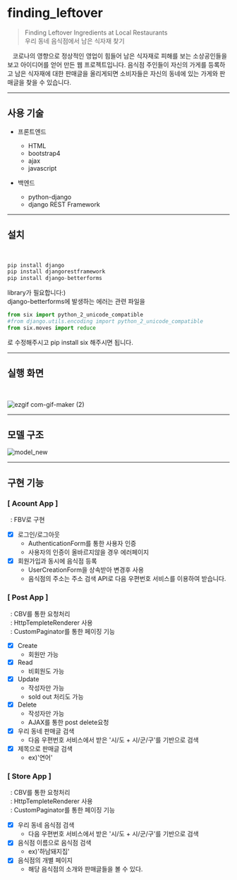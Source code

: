 # finding_leftover
>Finding Leftover Ingredients at Local Restaurants<br>
우리 동네 음식점에서 남은 식자재 찾기 <br>

&nbsp;&nbsp;&nbsp;코로나의 영향으로 정상적인 영업이 힘들어 남은 식자재로 피해를 보는 소상공인들을 보고 아이디어를 얻어 만든 웹 프로젝트입니다. 음식점 주인들이 자신의 가게를 등록하고 남은 식자재에 대한 판매글을 올리게되면 소비자들은 자신의 동네에 있는 가게와 판매글을 찾을 수 있습니다. <br>
***
## 사용 기술
* 프론트엔드 <br>
   - HTML <br>
   - bootstrap4 <br>
   - ajax <br>
   - javascript <br>

* 백엔드 <br>
  - python-django <br>
  - django REST Framework <br>
***
## 설치

<br>

```python
pip install django
pip install djangorestframework
pip install django-betterforms
```
library가 필요합니다:)<br>
django-betterforms에 발생하는 에러는 관련 파일을<br>
```python
from six import python_2_unicode_compatible
#from django.utils.encoding import python_2_unicode_compatible
from six.moves import reduce
```
로 수정해주시고 pip install six 해주시면 됩니다.<br>
***
## 실행 화면

<br>



![ezgif com-gif-maker (2)](https://user-images.githubusercontent.com/70243735/98221507-0f2a0e00-1f93-11eb-9de2-2bbe3702d814.gif)

***
## 모델 구조
![model_new](https://user-images.githubusercontent.com/70243735/98248933-f896ad80-1fb8-11eb-82c3-17f82ea41b4d.JPG)

***
## 구현 기능
### [ Acount App ]
&ensp;: FBV로 구현 <br>
 - [X] 로그인/로그아웃
      - AuthenticationForm를 통한 사용자 인증
      - 사용자의 인증이 올바르지않을 경우 에러페이지
 - [X] 회원가입과 동시에 음식점 등록
      - UserCreationForm을 상속받아 변경후 사용
      - 음식점의 주소는 주소 검색 API로 다음 우편번호 서비스를 이용하여 받습니다.
      
### [ Post App ]
&ensp;: CBV를 통한 요청처리 <br>
&ensp;: HttpTempleteRenderer 사용 <br>
&ensp;: CustomPaginator를 통한 페이징 기능 <br>
 - [X] Create
      - 회원만 가능
 - [X] Read
      - 비회원도 가능
 - [X] Update
      - 작성자만 가능
      - sold out 처리도 가능
 - [X] Delete
      - 작성자만 가능
      - AJAX를 통한 post delete요청
 - [X] 우리 동네 판매글 검색
      - 다음 우편번호 서비스에서 받은 '시/도 + 시/군/구'를 기반으로 검색
 - [X] 제목으로 판매글 검색      
      - ex)'연어'
### [ Store App ]
&ensp;: CBV를 통한 요청처리 <br>
&ensp;: HttpTempleteRenderer 사용 <br>
&ensp;: CustomPaginator를 통한 페이징 기능 <br>
 - [X] 우리 동네 음식점 검색
      - 다음 우편번호 서비스에서 받은 '시/도 + 시/군/구'를 기반으로 검색
 - [X] 음식점 이름으로 음식점 검색  
      - ex)'하남돼지집'
 - [X] 음식점의 개별 페이지
      - 해당 음식점의 소개와 판매글들을 볼 수 있다.


